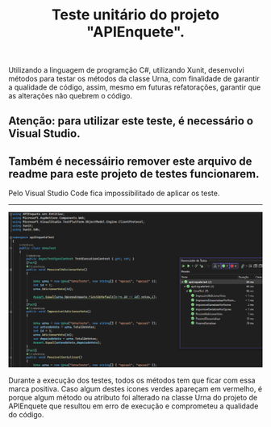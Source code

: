 ﻿<body>
    <h1 align="center">Teste unitário do projeto "APIEnquete".</h1> <br>
    <p>Utilizando a linguagem de programção C#, utilizando Xunit, desenvolvi métodos para testar os métodos da classe Urna, com finalidade de garantir a qualidade de código, assim, mesmo em futuras refatorações, garantir que as alterações não quebrem o código.</p>
    <h2>Atenção: para utilizar este teste, é necessário o Visual Studio.</h2>
    <h2>Também é necessáirio remover este arquivo de readme para este projeto de testes funcionarem.</h2>
    <p>Pelo Visual Studio Code fica impossibilitado de aplicar os teste.</p><hr>
    <img src="Screenshot/TestesUnitarios.png" alt="">
    <p>Durante a execução dos testes, todos os métodos tem que ficar com essa marca positiva. Caso algum destes icones verdes apareçam em vermelho, é porque algum método ou atributo foi alterado na classe Urna do projeto de APIEnquete que resultou em erro de execução e comprometeu a qualidade do código.</p>
</body>
